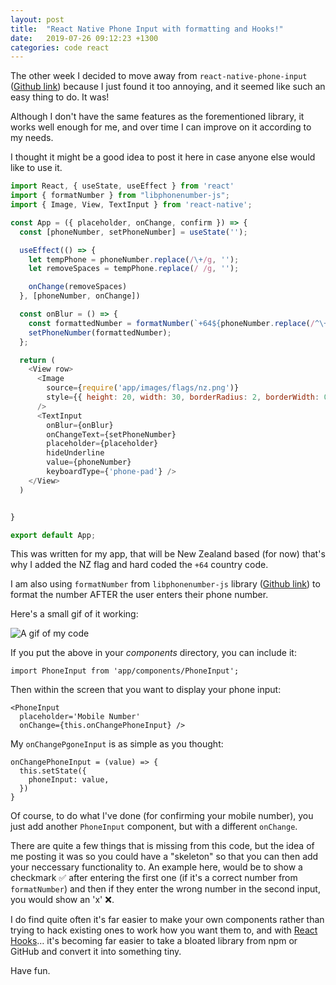 ```yaml
---
layout: post
title:  "React Native Phone Input with formatting and Hooks!"
date:   2019-07-26 09:12:23 +1300
categories: code react
---
```

The other week I decided to move away from `react-native-phone-input` ([Github link](https://github.com/thegamenicorus/react-native-phone-input)) because I just found it too annoying, and it seemed like such an easy thing to do. It was! 

Although I don't have the same features as the forementioned library, it works well enough for me, and over time I can improve on it according to my needs.

I thought it might be a good idea to post it here in case anyone else would like to use it.

```js
import React, { useState, useEffect } from 'react'
import { formatNumber } from "libphonenumber-js";
import { Image, View, TextInput } from 'react-native';

const App = ({ placeholder, onChange, confirm }) => {
  const [phoneNumber, setPhoneNumber] = useState('');

  useEffect(() => {
    let tempPhone = phoneNumber.replace(/\+/g, '');
    let removeSpaces = tempPhone.replace(/ /g, '');

    onChange(removeSpaces)
  }, [phoneNumber, onChange])

  const onBlur = () => {
    const formattedNumber = formatNumber(`+64${phoneNumber.replace(/^\+64/, "")}`, "International")
    setPhoneNumber(formattedNumber);
  };

  return (
    <View row>
      <Image
        source={require('app/images/flags/nz.png')}
        style={{ height: 20, width: 30, borderRadius: 2, borderWidth: 0.5, marginRight: 4 }}
      />
      <TextInput
        onBlur={onBlur}
        onChangeText={setPhoneNumber}
        placeholder={placeholder}
        hideUnderline
        value={phoneNumber}
        keyboardType={'phone-pad'} />
    </View>
  )


}

export default App;
```


This was written for my app, that will be New Zealand based (for now) that's why I added the NZ flag and hard coded the `+64` country code.

I am also using `formatNumber` from `libphonenumber-js` library ([Github link](https://github.com/catamphetamine/libphonenumber-js )) to format the number AFTER the user enters their phone number.[]()

Here's a small gif of it working:

![A gif of my code](https://i.imgur.com/zWXDjyu.gif)


If you put the above in your *components* directory, you can include it:

```react
import PhoneInput from 'app/components/PhoneInput';
```


Then within the screen that you want to display your phone input:

```react
<PhoneInput
  placeholder='Mobile Number'
  onChange={this.onChangePhoneInput} />
```


My `onChangePgoneInput` is as simple as you thought:

```react
onChangePhoneInput = (value) => {
  this.setState({
    phoneInput: value,
  })
}
```



Of course, to do what I've done (for confirming your mobile number), you just add another `PhoneInput` component, but with a different `onChange`.

There are quite a few things that is missing from this code, but the idea of me posting it was so you could have a "skeleton" so that you can then add your neccessary functionality to. An example here, would be to show a checkmark :white_check_mark: after entering the first one (if it's a correct number from `formatNumber`) and then if they enter the wrong number in the second input, you would show an 'x' :x:.

I do find quite often it's far easier to make your own components rather than trying to hack existing ones to work how you want them to, and with [React Hooks](https://reactjs.org/docs/hooks-intro.html)… it's becoming far easier to take a bloated library from npm or GitHub and convert it into something tiny. 

Have fun.

